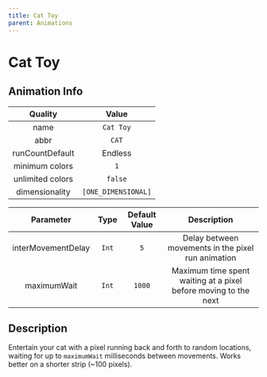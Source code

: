 ```yaml
---
title: Cat Toy
parent: Animations
---
```


<!-- THIS FILE IS AUTOMATICALLY GENERATED -->
<!-- MAKE CHANGES TO THE AnimationInfo INSTANCE ASSOCIATED WITH THIS ANIMATION -->

# Cat Toy

## Animation Info

|Quality|Value|
|:-:|:-:|
|name|`Cat Toy`|
|abbr|`CAT`|
|runCountDefault|Endless|
|minimum colors|`1`|
|unlimited colors|`false`|
|dimensionality|`[ONE_DIMENSIONAL]`|

|Parameter|Type|Default Value|Description|
|:-:|:-:|:-:|:-:|
|interMovementDelay|`Int`|`5`|Delay between movements in the pixel run animation|
|maximumWait|`Int`|`1000`|Maximum time spent waiting at a pixel before moving to the next|

## Description
Entertain your cat with a pixel running back and forth to random locations, waiting for up to `maximumWait` milliseconds between movements.
Works better on a shorter strip (~100 pixels).

